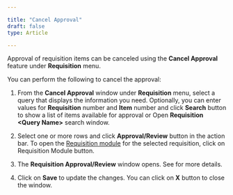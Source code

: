```yaml
---  

title: "Cancel Approval"  
draft: false 
type: Article

---
```


Approval of requisition items can be canceled using the **Cancel Approval**
feature under **Requisition** menu.

You can perform the following to cancel the approval:

  1. From the **Cancel Approval** window under **Requisition** menu, select a query that displays the information you need. Optionally, you can enter values for **Requisition** number and **Item** number and click **Search** button to show a list of items available for approval or Open **Requisition \<Query Name>** search window.

  2. Select one or more rows and click **Approval/Review** button in the action bar. To open the [Requisition module](Requisition-Line-Details.md) for the selected requisition, click on Requisition Module button. 

  3. The **Requisition Approval/Review** window opens. See for more details.
  4. Click on **Save** to update the changes. You can click on **X** button to close the window.

